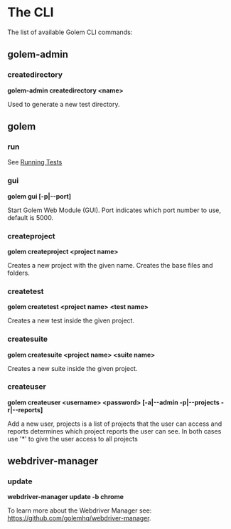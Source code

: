 The CLI
==================================================

The list of available Golem CLI commands:


## golem-admin

### createdirectory

**golem-admin createdirectory \<name\>**

Used to generate a new test directory.


## golem

### run

See [Running Tests](../running-tests.html)

### gui

**golem gui [-p|--port]**

Start Golem Web Module (GUI). Port indicates which port number to use, default is 5000.

### createproject

**golem createproject \<project name\>**

Creates a new project with the given name. Creates the base files and folders.

### createtest

**golem createtest \<project name\> \<test name\>**

Creates a new test inside the given project.

### createsuite

**golem createsuite \<project name\> \<suite name\>**

Creates a new suite inside the given project.

### createuser

**golem createuser \<username\> \<password\> [-a|--admin -p|--projects -r|--reports]**

Add a new user, projects is a list of projects that the user can access and reports determines which project reports the user can see. In both cases use '*' to give the user access to all projects

## webdriver-manager

### update

**webdriver-manager update -b chrome**

To learn more about the Webdriver Manager see: <https://github.com/golemhq/webdriver-manager>.
